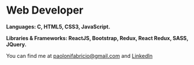 # Web Developer

**Languages: C, HTML5, CSS3, JavaScript.**

**Libraries & Frameworks: ReactJS, Bootstrap, Redux, React Redux, SASS, JQuery.**


You can find me at paolonifabricio@gmail.com and [LinkedIn]()


<!---
FabricioPaoloni/FabricioPaoloni is a ✨ special ✨ repository because its `README.md` (this file) appears on your GitHub profile.
You can click the Preview link to take a look at your changes.
--->
